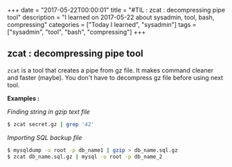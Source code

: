 +++
date = "2017-05-22T00:00:01"
title = "#TIL : zcat : decompressing pipe tool"
description = "I learned on 2017-05-22 about sysadmin, tool, bash, compressing"
categories = ["Today I learned", "sysadmin"]
tags = ["sysadmin", "tool", "bash", "compressing"]
+++



## zcat : decompressing pipe tool

`zcat` is a tool that creates a pipe from gz file. It makes command cleaner and faster (maybe). You don't have to decompress gz file before using next tool.

**Examples :**

*Finding string in gzip text file*

```bash
$ zcat secret.gz | grep '42'
```

*Importing SQL backup file*

```bash
$ mysqldump -u root -p db_name1 | gzip > db_name.sql.gz
$ zcat db_name.sql.gz | mysql -u root -p db_name_2
```
